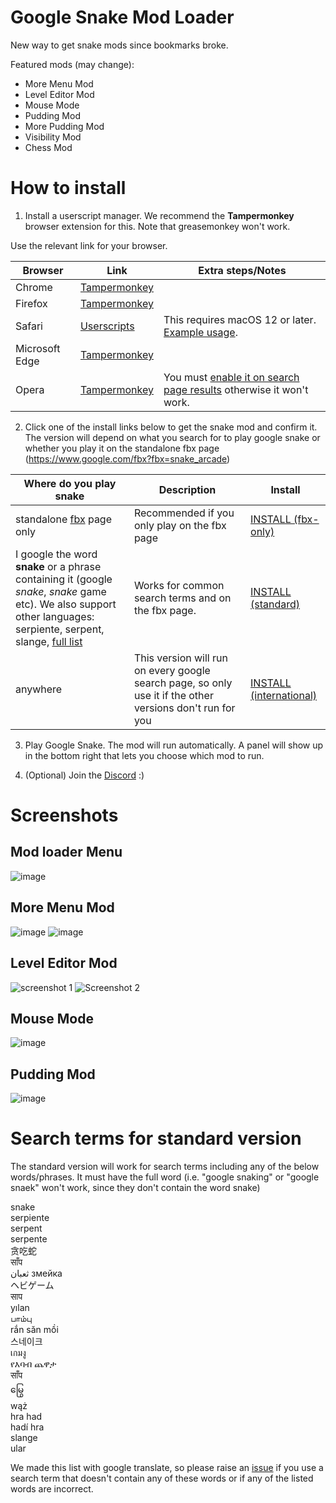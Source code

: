 # Google Snake Mod Loader

New way to get snake mods since bookmarks broke.

Featured mods (may change):
- More Menu Mod
- Level Editor Mod
- Mouse Mode
- Pudding Mod
- More Pudding Mod
- Visibility Mod
- Chess Mod

# How to install

1) Install a userscript manager. We recommend the **Tampermonkey** browser extension for this. Note that greasemonkey won't work.

Use the relevant link for your browser.

| Browser  | Link | Extra steps/Notes |
| ------------- | ------------- | ------------- | 
| Chrome  | [Tampermonkey](https://chrome.google.com/webstore/detail/tampermonkey/dhdgffkkebhmkfjojejmpbldmpobfkfo)  |
| Firefox  | [Tampermonkey](https://addons.mozilla.org/firefox/addon/tampermonkey/) |
| Safari  | [Userscripts](https://apps.apple.com/app/userscripts/id1463298887)  | This requires macOS 12 or later. [Example usage](https://youtu.be/x1r3-L7pdYQ?t=14). |
| Microsoft Edge  | [Tampermonkey](https://microsoftedge.microsoft.com/addons/detail/tampermonkey/iikmkjmpaadaobahmlepeloendndfphd)  |
| Opera  | [Tampermonkey](https://addons.opera.com/extensions/details/tampermonkey-beta/) | You must [enable it on search page results](https://github.com/DarkSnakeGang/GoogleSnakeModLoader/blob/main/docs/opera_extra_steps.md) otherwise it won't work. |

2) Click one of the install links below to get the snake mod and confirm it. The version will depend on what you search for to play google snake or whether you play it on the standalone fbx page (https://www.google.com/fbx?fbx=snake_arcade)<br>

| Where do you play snake  | Description | Install |
| ------------- | ------------- |------------- |
| standalone [fbx](https://www.google.com/fbx?fbx=snake_arcade) page only  | Recommended if you only play on the fbx page | [INSTALL (fbx-only)](https://github.com/DarkSnakeGang/GoogleSnakeModLoader/raw/main/build/snake-mod-loader-fbx.user.js) |
| I google the word **snake** or a phrase containing it (google *snake*, *snake* game etc). We also support other languages: serpiente, serpent, slange, [full list](#Search-terms-for-standard-version) | Works for common search terms and on the fbx page. | [INSTALL (standard)](https://github.com/DarkSnakeGang/GoogleSnakeModLoader/raw/main/build/snake-mod-loader-standard.user.js) |
| anywhere | This version will run on every google search page, so only use it if the other versions don't run for you | [INSTALL (international)](https://github.com/DarkSnakeGang/GoogleSnakeModLoader/raw/main/build/snake-mod-loader-intl.user.js) |

3) Play Google Snake. The mod will run automatically. A panel will show up in the bottom right that lets you choose which mod to run.

4) (Optional) Join the [Discord](https://discord.gg/NA6vHg62An) :)

# Screenshots

## Mod loader Menu
![image](https://github.com/DarkSnakeGang/GoogleSnakeModLoader/assets/69080709/e4a85d0d-b2f6-4cd6-a0a7-5779c4d316ed)

## More Menu Mod
![image](https://user-images.githubusercontent.com/69080709/220422804-b19527a2-e52b-4cbc-8c3a-df9135c8215e.png)
![image](https://user-images.githubusercontent.com/69080709/220424971-93030dff-325d-47c8-957e-b8b322ea9307.png)

## Level Editor Mod
![screenshot 1](https://user-images.githubusercontent.com/69080709/213930896-68a9ecf7-1516-4203-9c62-a30e5740b63f.png)
![Screenshot 2](https://user-images.githubusercontent.com/69080709/213930901-8076193a-eed3-4b52-8ac7-b75dab9e8e35.png)

## Mouse Mode
![image](https://user-images.githubusercontent.com/69080709/164514052-4990128c-f1df-4a41-b646-a32ec1322d4d.png)

## Pudding Mod
![image](https://github.com/DarkSnakeGang/GoogleSnakeModLoader/assets/69080709/57d51a32-3a69-4677-924f-3003e377fd9d)

# Search terms for standard version

The standard version will work for search terms including any of the below words/phrases. It must have the full word (i.e. "google snaking" or "google snaek" won't work, since they don't contain the word snake)

snake  
serpiente  
serpent  
serpente  
贪吃蛇  
साँप  
  ثعبان
змейка  
ヘビゲーム  
साप  
yılan  
பாம்பு  
rắn săn mồi  
스네이크  
เกมงู  
የእባብ ጨዋታ  
साँप  
မြွေ  
wąż  
hra had  
hadí hra  
slange  
ular  

We made this list with google translate, so please raise an [issue](https://github.com/DarkSnakeGang/GoogleSnakeModLoader/issues) if you use a search term that doesn't contain any of these words or if any of the listed words are incorrect.
